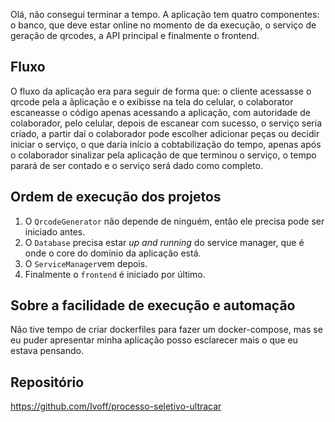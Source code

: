 Olá, não consegui terminar a tempo. A aplicação tem quatro componentes: o banco, que deve estar online no momento de da execução, o serviço de geração de qrcodes, a API principal e finalmente o frontend.
## Fluxo
O fluxo da aplicação era para seguir de forma que: o cliente acessasse o qrcode pela a ãplicação e o exibisse na tela do celular, o colaborator escaneasse o código apenas acessando a aplicação, com autoridade de colaborador, pelo celular, depois de escanear com sucesso, o serviço seria criado, a partir daí o colaborador pode escolher adicionar peças ou decidir iniciar o serviço, o que daría início a cobtabilização do tempo, apenas após o colaborador sinalizar pela aplicação de que terminou o serviço, o tempo parará de ser contado e o serviço será dado como completo.
## Ordem de execução dos projetos
1. O ``QrcodeGenerator`` não depende de ninguém, então ele precisa pode ser iniciado antes.
2. O ``Database`` precisa estar *up and running* do service manager, que é onde o core do domínio da aplicação está.
3. O ``ServiceManager``vem depois.
4. Finalmente o ``frontend`` é iniciado por último.
## Sobre a facilidade de execução e automação
Não tive tempo de criar dockerfiles para fazer um docker-compose, mas se eu puder apresentar minha aplicação posso esclarecer mais o que eu estava pensando.
## Repositório
https://github.com/Ivoff/processo-seletivo-ultracar